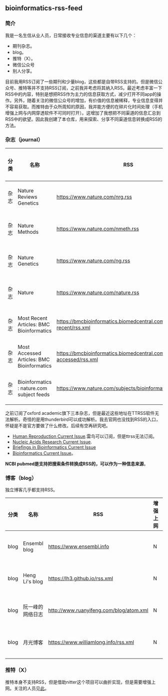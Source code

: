 ## bioinformatics-rss-feed

### 简介

我是一名生信从业人员，日常接收专业信息的渠道主要有以下几个：
- 期刊杂志。
- blog。
- 推特（X）。
- 微信公众号
- 别人分享。

目前我用RSS订阅了一些期刊和少量blog，这些都是自带RSS支持的。但是微信公众号、推特等并不支持RSS订阅，之前我并考虑将其纳入RSS。最近考虑丰富一下RSS中的内容，特别是想把RSS作为主力的信息获取方式，减少打开不同app的操作。另外，随着关注的微信公众号的增加，有价值的信息被稀释，专业信息变得并不容易获取。而推特由于众所周知的原因，我并能方便的在碎片化时间处理（手机增强上网与内网穿透软件不可同时打开）。这增加了我想把不同渠道的信息汇总到RSS中的欲望。因此我创建了本仓库，用来探索、分享不同渠道信息转换成RSS的方法。

### 杂志（journal）

分类|名称|RSS|增强上网|备注
---|---|---|---|---
杂志|Nature Reviews Genetics|https://www.nature.com/nrg.rss|N|官方支持
杂志|Nature Methods|https://www.nature.com/nmeth.rss|N|官方支持
杂志|Nature Genetics|https://www.nature.com/ng.rss|N|官方支持
杂志|Nature|https://www.nature.com/nature.rss|N|官方支持
杂志|Most Recent Articles: BMC Bioinformatics|https://bmcbioinformatics.biomedcentral.com/articles/most-recent/rss.xml|N|官方支持
杂志|Most Accessed Articles: BMC Bioinformatics|https://bmcbioinformatics.biomedcentral.com/articles/most-accessed/rss.xml|N|官方支持
杂志|Bioinformatics : nature.com subject feeds|https://www.nature.com/subjects/bioinformatics.rss|N|官方支持


之前订阅了oxford academic旗下三本杂志，但是最近这些地址在TTRSS软件无法解析。奇怪的是用thunderbird可以成功解析。我去官网也没找到RSS的入口，怀疑是不是官方要做了什么修改。后续有空再研究吧。
- [Human Reproduction Current Issue](https://academic.oup.com/rss/site_5285/3151.xml).雷鸟可以订阅，但是ttrss无法订阅。
- [Nucleic Acids Research Current Issue](https://academic.oup.com/rss/site_5127/3091.xml).
- [Briefings in Bioinformatics Current Issue](http://academic.oup.com/bib)
- [Bioinformatics Current Issue](http://academic.oup.com/bioinformatics)。

**NCBI pubmed是支持把搜索条件转换成RSS的，可以作为一种信息来源**。

### 博客（blog）

独立博客几乎都支持RSS。

分类|名称|RSS|增强上网|备注
---|---|---|---|---
blog|Ensembl blog|https://www.ensembl.info|N|官方支持
blog|Heng Li's blog|https://lh3.github.io/rss.xml|N|官方支持
blog|阮一峰的网络日志|http://www.ruanyifeng.com/blog/atom.xml|N|官方支持
blog|月光博客|https://www.williamlong.info/rss.xml|N|官方支持

### 推特（X）

推特本身不支持RSS，但是借助nitter这个项目可以曲折实现，但是需要增强上网。关注的人员见[此](parts/twitters.txt)。
